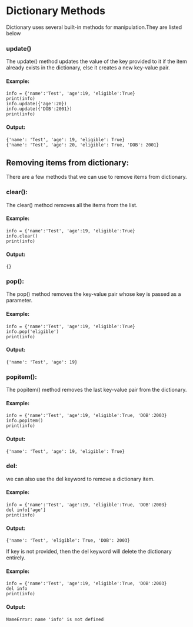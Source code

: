 # Dictionary Methods

Dictionary uses several built-in methods for manipulation.They are listed below

### update()

The update() method updates the value of the key provided to it if the item already exists in the dictionary, else it creates a new key-value pair.

#### Example:

```Py
info = {'name':'Test', 'age':19, 'eligible':True}
print(info)
info.update({'age':20})
info.update({'DOB':2001})
print(info)
```

#### Output:

```Output
{'name': 'Test', 'age': 19, 'eligible': True}
{'name': 'Test', 'age': 20, 'eligible': True, 'DOB': 2001}
```

## Removing items from dictionary:

There are a few methods that we can use to remove items from dictionary.

### clear():

The clear() method removes all the items from the list.

#### Example:

```Py
info = {'name':'Test', 'age':19, 'eligible':True}
info.clear()
print(info)
```

#### Output:

```Output
{}
```

### pop():

The pop() method removes the key-value pair whose key is passed as a parameter.

#### Example:

```Py
info = {'name':'Test', 'age':19, 'eligible':True}
info.pop('eligible')
print(info)
```

#### Output:

```Output
{'name': 'Test', 'age': 19}
```

### popitem():

The popitem() method removes the last key-value pair from the dictionary.

#### Example:

```Py
info = {'name':'Test', 'age':19, 'eligible':True, 'DOB':2003}
info.popitem()
print(info)
```

#### Output:

```Output
{'name': 'Test', 'age': 19, 'eligible': True}
```

### del:

we can also use the del keyword to remove a dictionary item.

#### Example:

```Py
info = {'name':'Test', 'age':19, 'eligible':True, 'DOB':2003}
del info['age']
print(info)
```

#### Output:

```Output
{'name': 'Test', 'eligible': True, 'DOB': 2003}
```

If key is not provided, then the del keyword will delete the dictionary entirely.

#### Example:

```Py
info = {'name':'Test', 'age':19, 'eligible':True, 'DOB':2003}
del info
print(info)
```

#### Output:

```Output
NameError: name 'info' is not defined
```
